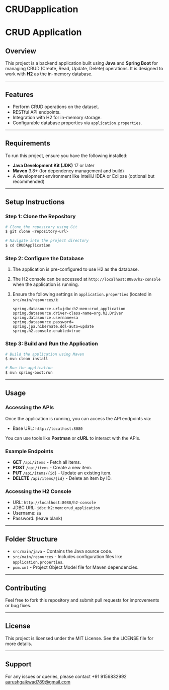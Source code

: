 # CRUDapplication

# CRUD Application

## Overview

This project is a backend application built using **Java** and **Spring Boot** for managing CRUD (Create, Read, Update, Delete) operations. 
It is designed to work with **H2** as the in-memory database.

---

## Features

* Perform CRUD operations on the dataset.
* RESTful API endpoints.
* Integration with H2 for in-memory storage.
* Configurable database properties via `application.properties`.

---

## Requirements

To run this project, ensure you have the following installed:

* **Java Development Kit (JDK)** 17 or later
* **Maven** 3.8+ (for dependency management and build)
* A development environment like IntelliJ IDEA or Eclipse (optional but recommended)

---

## Setup Instructions

### Step 1: Clone the Repository

```bash
# Clone the repository using Git
$ git clone <repository-url>

# Navigate into the project directory
$ cd CRUDApplication
```

### Step 2: Configure the Database

1. The application is pre-configured to use H2 as the database.
2. The H2 console can be accessed at `http://localhost:8080/h2-console` when the application is running.
3. Ensure the following settings in `application.properties` (located in `src/main/resources/`):

   ```properties
   spring.datasource.url=jdbc:h2:mem:crud_application
   spring.datasource.driver-class-name=org.h2.Driver
   spring.datasource.username=sa
   spring.datasource.password=
   spring.jpa.hibernate.ddl-auto=update
   spring.h2.console.enabled=true
   ```

### Step 3: Build and Run the Application

```bash
# Build the application using Maven
$ mvn clean install

# Run the application
$ mvn spring-boot:run
```

---

## Usage

### Accessing the APIs

Once the application is running, you can access the API endpoints via:

* Base URL: `http://localhost:8080`

You can use tools like **Postman** or **cURL** to interact with the APIs.

### Example Endpoints

* **GET** `/api/items` - Fetch all items.
* **POST** `/api/items` - Create a new item.
* **PUT** `/api/items/{id}` - Update an existing item.
* **DELETE** `/api/items/{id}` - Delete an item by ID.

### Accessing the H2 Console

* URL: `http://localhost:8080/h2-console`
* JDBC URL: `jdbc:h2:mem:crud_application`
* Username: `sa`
* Password: (leave blank)

---

## Folder Structure

* `src/main/java` - Contains the Java source code.
* `src/main/resources` - Includes configuration files like `application.properties`.
* `pom.xml` - Project Object Model file for Maven dependencies.

---

## Contributing

Feel free to fork this repository and submit pull requests for improvements or bug fixes.

---

## License

This project is licensed under the MIT License. See the LICENSE file for more details.

---

## Support

For any issues or queries, please contact +91 9156832992 
                                          aarushgaikwad789@gmail.com

